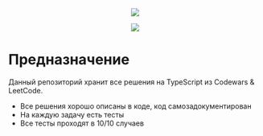 <div align="center">
  <img src="https://github.com/user-attachments/assets/ab32d937-1557-48f9-b99d-43660e5d300b" />

  
  <br>
  
  <a href="https://github.com/crackidocky/codewars-and-leetcode/actions/workflows/jest.yml"><img src="https://github.com/crackidocky/codewars-and-leetcode/actions/workflows/jest.yml/badge.svg"></a>
</div>

# Предназначение
Данный репозиторий хранит все решения на TypeScript из Codewars & LeetCode.

* Все решения хорошо описаны в коде, код самозадокументирован
* На каждую задачу есть тесты
* Все тесты проходят в 10/10 случаев
